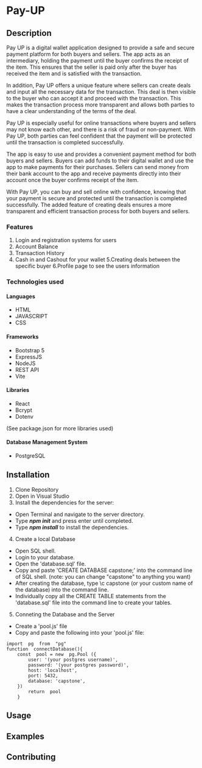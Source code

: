 # Pay-UP

## Description

Pay UP is a digital wallet application designed to provide a safe and secure payment platform for both buyers and sellers. The app acts as an intermediary, holding the payment until the buyer confirms the receipt of the item. This ensures that the seller is paid only after the buyer has received the item and is satisfied with the transaction.

In addition, Pay UP offers a unique feature where sellers can create deals and input all the necessary data for the transaction. This deal is then visible to the buyer who can accept it and proceed with the transaction. This makes the transaction process more transparent and allows both parties to have a clear understanding of the terms of the deal.

Pay UP is especially useful for online transactions where buyers and sellers may not know each other, and there is a risk of fraud or non-payment. With Pay UP, both parties can feel confident that the payment will be protected until the transaction is completed successfully.

The app is easy to use and provides a convenient payment method for both buyers and sellers. Buyers can add funds to their digital wallet and use the app to make payments for their purchases. Sellers can send money from their bank account to the app and receive payments directly into their account once the buyer confirms receipt of the item.

With Pay UP, you can buy and sell online with confidence, knowing that your payment is secure and protected until the transaction is completed successfully. The added feature of creating deals ensures a more transparent and efficient transaction process for both buyers and sellers.

### Features

1. Login and registration systems for users
2. Account Balance
3. Transaction History
4. Cash in and Cashout for your wallet
5.Creating deals between the specific buyer
6.Profile page to see the users information

### Technologies used

#### Languages
* HTML
* JAVASCRIPT
* CSS

#### Frameworks
* Bootstrap 5
* ExpressJS
* NodeJS
* REST API
* Vite

#### Libraries
* React
* Bcrypt
* Dotenv

(See package.json for more libraries used)

#### Database Management System
* PostgreSQL

## Installation
1. Clone Repository
2. Open in Visual Studio
3. Install the dependencies for the server:
 * Open Terminal and navigate to the server directory.
 * Type ***npm init*** and press enter until completed.
 * Type ***npm install*** to install the dependencies.
 
 4. Create a local Database
* Open SQL shell.
* Login to your database.
* Open the 'database.sql' file.
* Copy and paste 'CREATE DATABASE capstone;' into the command line of SQL shell. (note: you can change "capstone" to anything you want)
* After creating the database, type \c capstone (or your custom name of the database) into the command line.
* Individually copy all the CREATE TABLE statements from the 'database.sql' file into the command line to create your tables.

5. Conneting the Database and the Server
* Create a 'pool.js' file
* Copy and paste the following into your 'pool.js' file:
```
import  pg  from  "pg"
function  connectDatabase(){
    const  pool = new  pg.Pool ({
        user: '(your postgres username)',
        password: '(your postgres password)',
        host: 'localhost',
        port: 5432,
        database: 'capstone',
    })
        return  pool
    }
```
## Usage


## Examples


## Contributing

